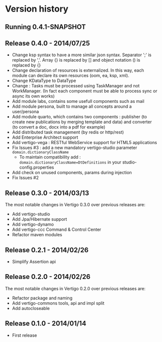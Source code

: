 Version history
===============

Running 0.4.1-SNAPSHOT
----------------------

Release 0.4.0 - 2014/07/25
--------------------------
  * Change ksp syntax to have a more similar json syntax.  Separator ';' is replaced by ','. Array {} is replaced by [] and  object notation () is replaced by {}
  * Change declaration of resources is externalized. In this way, each module can declare its own resources (oom, ea, ksp, xml).     
  * Change KDataType to DataType
  * Change : Tasks must be processed using TaskManager and not WorkManager. (In fact each component must be able to process sync or async its own works) 
  * Add module labs, contains some usefull components such as mail   
  * Add module persona, built to manage all concepts around a user/persona  
  * Add module quarto, which contains two components : publisher (to create new publications by merging template and data) and converter (to convert a doc, docx into a pdf for example)   
  * Add distributed task management (by redis or http/rest)
  * Add Enterprise Architect support
  * Add vertigo-vega : RESTful WebService support for HTML5 applications
  * Fix Issues #3 : add a new mandatory vertigo-studio parameter ```domain.dictionaryClassName``` 
    * To maintain compatibility add : ```domain.dictionaryClassName=DtDefinitions``` in your studio-config.properties
  * Add check on unused components, params during injection  
  * Fix Issues #2

Release 0.3.0 - 2014/03/13
--------------------------
The most notable changes in Vertigo 0.3.0 over previous releases are:
  * Add vertigo-studio
  * Add Jpa/Hibernate support
  * Add vertigo-dynamo
  * Add vertigo-ccc Command & Control Center
  * Refactor maven modules

Release 0.2.1 - 2014/02/26
--------------------------
  * Simplify Assertion api

Release 0.2.0 - 2014/02/26
--------------------------
The most notable changes in Vertigo 0.2.0 over previous releases are:
  * Refactor package and naming 
  * Add vertigo-commons tools, api and impl split
  * Add autocloseable

Release 0.1.0 - 2014/01/14
--------------------------
  * First release


